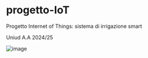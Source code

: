 # progetto-IoT
Progetto Internet of Things: sistema di irrigazione smart

Uniud 
A.A 2024/25

![image](relazione/media/completo-ann.jpg)
